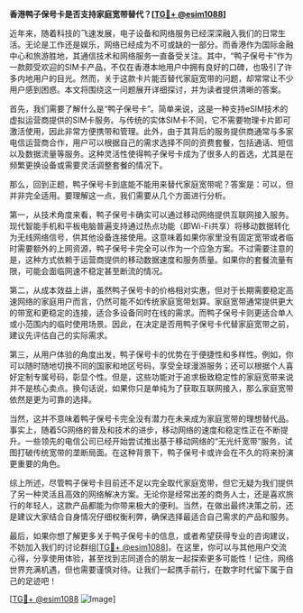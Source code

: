 **香港鸭子保号卡是否支持家庭宽带替代？[[TG💪+ @esim1088](https://t.me/s/esim1088)]**

近年来，随着科技的飞速发展，电子设备和网络服务已经深深融入我们的日常生活。无论是工作还是娱乐，网络已经成为不可或缺的一部分。而香港作为国际金融中心和旅游胜地，其通信技术和网络服务一直备受关注。其中，“鸭子保号卡”作为一款颇受欢迎的SIM卡产品，不仅在香港本地用户中拥有良好的口碑，也吸引了许多内地用户的目光。然而，关于这款卡片能否替代家庭宽带的问题，却常常让不少用户感到困惑。本文将围绕这一问题展开详细探讨，并为读者提供清晰的答案。

首先，我们需要了解什么是“鸭子保号卡”。简单来说，这是一种支持eSIM技术的虚拟运营商提供的SIM卡服务。与传统的实体SIM卡不同，它不需要物理卡片即可激活使用，因此非常方便携带和管理。此外，由于其背后的服务提供商通常与多家电信运营商合作，用户可以根据自己的需求选择不同的资费套餐，包括通话、短信以及数据流量等服务。这种灵活性使得鸭子保号卡成为了很多人的首选，尤其是在频繁更换设备或需要灵活调整套餐的情况下。

那么，回到正题，鸭子保号卡到底能不能用来替代家庭宽带呢？答案是：可以，但并非完全适用。要理解这一点，我们需要从几个方面进行分析。

第一，从技术角度来看，鸭子保号卡确实可以通过移动网络提供互联网接入服务。现代智能手机和平板电脑普遍支持通过热点功能（即Wi-Fi共享）将移动数据转化为无线网络信号，供其他设备连接使用。这意味着如果你家里没有固定宽带或者临时需要额外的上网资源，鸭子保号卡完全可以作为一个应急方案。不过需要注意的是，这种方式依赖于运营商提供的移动数据速度和服务质量。如果你的套餐流量有限，可能会面临网速不稳定甚至断流的情况。

第二，从成本效益上讲，虽然鸭子保号卡的价格相对实惠，但对于长期需要稳定高速网络的家庭用户而言，仍然可能不如传统家庭宽带划算。家庭宽带通常提供更大的带宽和更稳定的连接，适合多设备同时在线的需求。而鸭子保号卡则更适合单人或小范围内的临时使用场景。因此，在决定是否用鸭子保号卡代替家庭宽带之前，建议先评估自己的实际需求。

第三，从用户体验的角度出发，鸭子保号卡的优势在于便捷性和多样性。例如，你可以随时随地切换不同的国家和地区号码，享受全球漫游服务；还可以根据个人喜好定制专属号码，彰显个性。但是，这些功能对于追求极致稳定性的家庭宽带来说并不是核心卖点。换句话说，如果你只是单纯为了获取互联网接入，那么家庭宽带依然是更为可靠的选择。

当然，这并不意味着鸭子保号卡完全没有潜力在未来成为家庭宽带的理想替代品。事实上，随着5G网络的普及和技术的进步，移动网络的速度和稳定性正在不断提升。一些领先的电信公司已经开始尝试推出基于移动网络的“无光纤宽带”服务，试图打破传统宽带的垄断局面。在这种背景下，鸭子保号卡或许会在不久的将来扮演更重要的角色。

综上所述，尽管鸭子保号卡目前还不足以完全取代家庭宽带，但它无疑为我们提供了另一种灵活且高效的网络解决方案。无论你是经常出差的商务人士，还是喜欢旅行的年轻人，这款产品都能为你带来极大的便利。当然，在做出最终决策之前，还是建议大家结合自身情况仔细权衡利弊，确保选择最适合自己需求的产品和服务。

最后，如果你想了解更多关于鸭子保号卡的信息，或者希望获得专业的咨询建议，不妨加入我们的讨论群组[[TG💪+ @esim1088](https://t.me/s/esim1088)]。在这里，你可以与其他用户交流心得，分享使用体验，甚至找到志同道合的朋友一起探索更多可能性！记住，网络世界充满机遇，但也需要谨慎对待。让我们一起携手前行，在数字时代留下属于自己的足迹吧！

[[TG💪+ @esim1088](https://t.me/s/esim1088) ![Image](https://i.postimg.cc/4NQfJmqS/Snipaste-2025-05-13-00-14-12.png)]